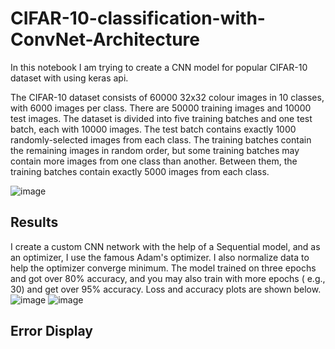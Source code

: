# CIFAR-10-classification-with-ConvNet-Architecture

In this notebook I am trying to create a CNN model for popular CIFAR-10 dataset with using keras api.

The CIFAR-10 dataset consists of 60000 32x32 colour images in 10 classes, with 6000 images per class. There are 50000 training images and 10000 test images.
The dataset is divided into five training batches and one test batch, each with 10000 images. The test batch contains exactly 1000 randomly-selected images from each class. The training batches contain the remaining images in random order, but some training batches may contain more images from one class than another. Between them, the training batches contain exactly 5000 images from each class.


![image](https://user-images.githubusercontent.com/55941654/129481552-226c415d-67e6-4e48-a178-9c092ce7f818.png)

## Results
I create a custom CNN network with the help of a Sequential model, and as an optimizer, I use the famous Adam's optimizer. I also normalize data to help the optimizer converge minimum.
The model trained on three epochs and got over 80% accuracy, and you may also train with more epochs ( e.g., 30) and get over 95% accuracy.
Loss and accuracy plots are shown below.
![image](https://user-images.githubusercontent.com/55941654/129481753-a8623cb7-03bc-4753-8100-f97bf7cdef2d.png)
![image](https://user-images.githubusercontent.com/55941654/129481762-7f5c92a5-4377-4b0d-a407-44897e33b282.png)


## Error Display


